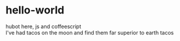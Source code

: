 # hello-world

hubot here, js and coffeescript  
I've had tacos on the moon and find them far superior to earth tacos
